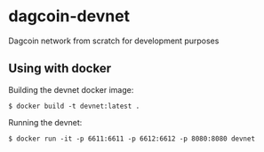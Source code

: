 # dagcoin-devnet
Dagcoin network from scratch for development purposes


## Using with docker

Building the devnet docker image:

```
$ docker build -t devnet:latest .
```

Running the devnet:

```
$ docker run -it -p 6611:6611 -p 6612:6612 -p 8080:8080 devnet
```